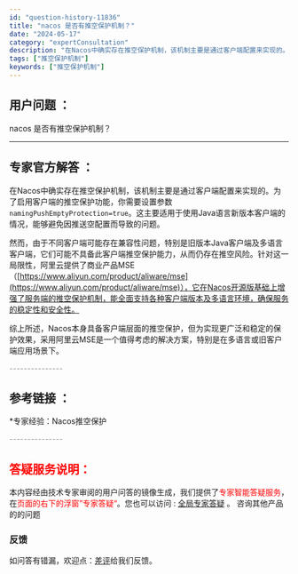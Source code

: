 ```yaml
---
id: "question-history-11836"
title: "nacos 是否有推空保护机制？"
date: "2024-05-17"
category: "expertConsultation"
description: "在Nacos中确实存在推空保护机制，该机制主要是通过客户端配置来实现的。为了启用客户端的推空保护功能，你需要设置参数 `namingPushEmptyProtection=true`。这主要适用于使用Java语言新版本客户端的情况，能够避免因推送空配置而导致的问题。然而，由于不同客户端可能存在兼容性"
tags: ["推空保护机制"]
keywords: ["推空保护机制"]
---
```


## 用户问题 ： 
 nacos 是否有推空保护机制？  

---------------
## 专家官方解答 ：

在Nacos中确实存在推空保护机制，该机制主要是通过客户端配置来实现的。为了启用客户端的推空保护功能，你需要设置参数 `namingPushEmptyProtection=true`。这主要适用于使用Java语言新版本客户端的情况，能够避免因推送空配置而导致的问题。

然而，由于不同客户端可能存在兼容性问题，特别是旧版本Java客户端及多语言客户端，它们可能不具备此客户端推空保护能力，从而仍存在推空风险。针对这一局限性，阿里云提供了商业产品MSE（[https://www.aliyun.com/product/aliware/mse](https://www.aliyun.com/product/aliware/mse)），它在Nacos开源版基础上增强了服务端的推空保护机制，能全面支持各种客户端版本及多语言环境，确保服务的稳定性和安全性。

综上所述，Nacos本身具备客户端层面的推空保护，但为实现更广泛和稳定的保护效果，采用阿里云MSE是一个值得考虑的解决方案，特别是在多语言或旧客户端应用场景下。


<font color="#949494">---------------</font> 


## 参考链接 ：

*专家经验：Nacos推空保护 


 <font color="#949494">---------------</font> 
 


## <font color="#FF0000">答疑服务说明：</font> 

本内容经由技术专家审阅的用户问答的镜像生成，我们提供了<font color="#FF0000">专家智能答疑服务</font>，在<font color="#FF0000">页面的右下的浮窗”专家答疑“</font>。您也可以访问 : [全局专家答疑](https://answer.opensource.alibaba.com/docs/intro) 。 咨询其他产品的的问题

### 反馈
如问答有错漏，欢迎点：[差评](https://ai.nacos.io/user/feedbackByEnhancerGradePOJOID?enhancerGradePOJOId=13816)给我们反馈。
